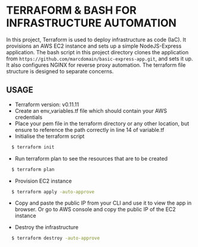 # TERRAFORM & BASH FOR INFRASTRUCTURE AUTOMATION

In this project, Terraform is used to deploy infrastructure as code (IaC). It provisions an AWS EC2 instance and sets up a simple NodeJS-Express application. The bash script in this project directory clones the application from `https://github.com/marcdomain/basic-express-app.git`, and sets it up. It also configures NGINX for reverse proxy automation. The terraform file structure is designed to separate concerns.

## USAGE

- Terraform version: v0.11.11
- Create an env_variables.tf file which should contain your AWS credentials
- Place your pem file in the terraform directory or any other location, but ensure to reference the path correctly in line 14 of variable.tf
- Initialise the terraform script

```bash
  $ terraform init
```

- Run terraform plan to see the resources that are to be created

```bash
  $ terraform plan
```

- Provision EC2 instance

```bash
  $ terraform apply -auto-approve
```

- Copy and paste the public IP from your CLI and use it to view the app in browser. Or go to AWS console and copy the public IP of the EC2 instance

- Destroy the infrastructure

```bash
  $ terraform destroy -auto-approve
```
